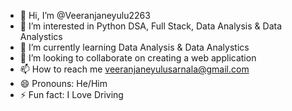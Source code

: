 - 👋 Hi, I’m @Veeranjaneyulu2263
- 👀 I’m interested in Python DSA, Full Stack, Data Analysis & Data Analystics
- 🌱 I’m currently learning Data Analysis & Data Analystics
- 💞️ I’m looking to collaborate on creating a web application
- 📫 How to reach me veeranjaneyulusarnala@gmail.com
- 😄 Pronouns: He/Him
- ⚡ Fun fact: I Love Driving

<!---
Veeranjaneyulu2263/Veeranjaneyulu2263 is a ✨ special ✨ repository because its `README.md` (this file) appears on your GitHub profile.
You can click the Preview link to take a look at your changes.
--->
